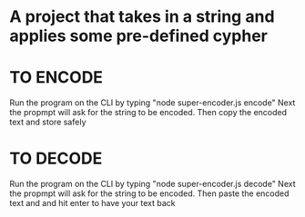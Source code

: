 # A project that takes in a string and applies some pre-defined cypher


# TO ENCODE
Run the program on the CLI by typing "node super-encoder.js encode"
Next the propmpt will ask for the string to be encoded.
Then copy the encoded text and store safely


# TO DECODE
Run the program on the CLI by typing "node super-encoder.js decode"
Next the propmpt will ask for the string to be encoded.
Then paste the encoded text and and hit enter to have your text back